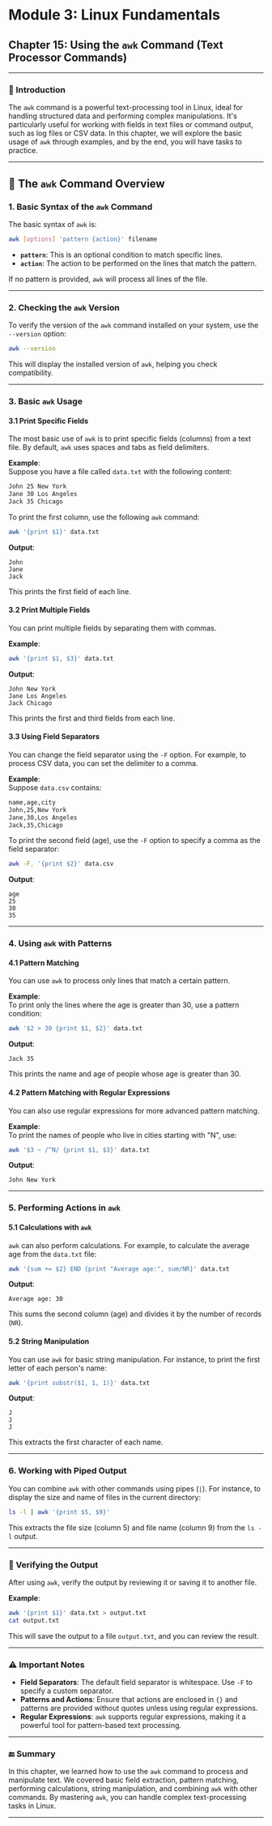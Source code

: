 # **Module 3: Linux Fundamentals**  
## **Chapter 15: Using the `awk` Command (Text Processor Commands)**  

---

### **📖 Introduction**  
The `awk` command is a powerful text-processing tool in Linux, ideal for handling structured data and performing complex manipulations. It's particularly useful for working with fields in text files or command output, such as log files or CSV data. In this chapter, we will explore the basic usage of `awk` through examples, and by the end, you will have tasks to practice.

---

## **🔧 The `awk` Command Overview**

### 1. **Basic Syntax of the `awk` Command**  
The basic syntax of `awk` is:

```bash
awk [options] 'pattern {action}' filename
```

- **`pattern`**: This is an optional condition to match specific lines.
- **`action`**: The action to be performed on the lines that match the pattern.

If no pattern is provided, `awk` will process all lines of the file.

---

### 2. **Checking the `awk` Version**  
To verify the version of the `awk` command installed on your system, use the `--version` option:

```bash
awk --version
```

This will display the installed version of `awk`, helping you check compatibility.

---

### 3. **Basic `awk` Usage**

#### 3.1 **Print Specific Fields**  
The most basic use of `awk` is to print specific fields (columns) from a text file. By default, `awk` uses spaces and tabs as field delimiters.

**Example**:  
Suppose you have a file called `data.txt` with the following content:

```bash
John 25 New York
Jane 30 Los Angeles
Jack 35 Chicago
```

To print the first column, use the following `awk` command:

```bash
awk '{print $1}' data.txt
```

**Output**:  
```
John
Jane
Jack
```

This prints the first field of each line.

#### 3.2 **Print Multiple Fields**  
You can print multiple fields by separating them with commas.

**Example**:  
```bash
awk '{print $1, $3}' data.txt
```

**Output**:  
```
John New York
Jane Los Angeles
Jack Chicago
```

This prints the first and third fields from each line.

#### 3.3 **Using Field Separators**  
You can change the field separator using the `-F` option. For example, to process CSV data, you can set the delimiter to a comma.

**Example**:  
Suppose `data.csv` contains:

```bash
name,age,city
John,25,New York
Jane,30,Los Angeles
Jack,35,Chicago
```

To print the second field (age), use the `-F` option to specify a comma as the field separator:

```bash
awk -F, '{print $2}' data.csv
```

**Output**:  
```
age
25
30
35
```

---

### 4. **Using `awk` with Patterns**

#### 4.1 **Pattern Matching**  
You can use `awk` to process only lines that match a certain pattern.

**Example**:  
To print only the lines where the age is greater than 30, use a pattern condition:

```bash
awk '$2 > 30 {print $1, $2}' data.txt
```

**Output**:  
```
Jack 35
```

This prints the name and age of people whose age is greater than 30.

#### 4.2 **Pattern Matching with Regular Expressions**  
You can also use regular expressions for more advanced pattern matching.

**Example**:  
To print the names of people who live in cities starting with "N", use:

```bash
awk '$3 ~ /^N/ {print $1, $3}' data.txt
```

**Output**:  
```
John New York
```

---

### 5. **Performing Actions in `awk`**

#### 5.1 **Calculations with `awk`**  
`awk` can also perform calculations. For example, to calculate the average age from the `data.txt` file:

```bash
awk '{sum += $2} END {print "Average age:", sum/NR}' data.txt
```

**Output**:  
```
Average age: 30
```

This sums the second column (age) and divides it by the number of records (`NR`).

#### 5.2 **String Manipulation**  
You can use `awk` for basic string manipulation. For instance, to print the first letter of each person's name:

```bash
awk '{print substr($1, 1, 1)}' data.txt
```

**Output**:  
```
J
J
J
```

This extracts the first character of each name.

---

### 6. **Working with Piped Output**

You can combine `awk` with other commands using pipes (`|`). For instance, to display the size and name of files in the current directory:

```bash
ls -l | awk '{print $5, $9}'
```

This extracts the file size (column 5) and file name (column 9) from the `ls -l` output.

---

### **📝 Verifying the Output**  
After using `awk`, verify the output by reviewing it or saving it to another file.

**Example**:  
```bash
awk '{print $1}' data.txt > output.txt
cat output.txt
```

This will save the output to a file `output.txt`, and you can review the result.

---

### **⚠️ Important Notes**

- **Field Separators**: The default field separator is whitespace. Use `-F` to specify a custom separator.
- **Patterns and Actions**: Ensure that actions are enclosed in `{}` and patterns are provided without quotes unless using regular expressions.
- **Regular Expressions**: `awk` supports regular expressions, making it a powerful tool for pattern-based text processing.

---

### **🔚 Summary**

In this chapter, we learned how to use the `awk` command to process and manipulate text. We covered basic field extraction, pattern matching, performing calculations, string manipulation, and combining `awk` with other commands. By mastering `awk`, you can handle complex text-processing tasks in Linux.

---
